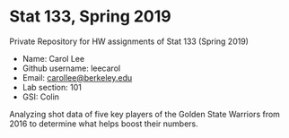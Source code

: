 # Stat 133, Spring 2019

Private Repository for HW assignments of Stat 133 (Spring 2019)

- Name: Carol Lee
- Github username: leecarol
- Email: carollee@berkeley.edu
- Lab section: 101
- GSI: Colin

Analyzing shot data of five key players of the Golden State Warriors from 2016 to determine what helps boost their numbers.
